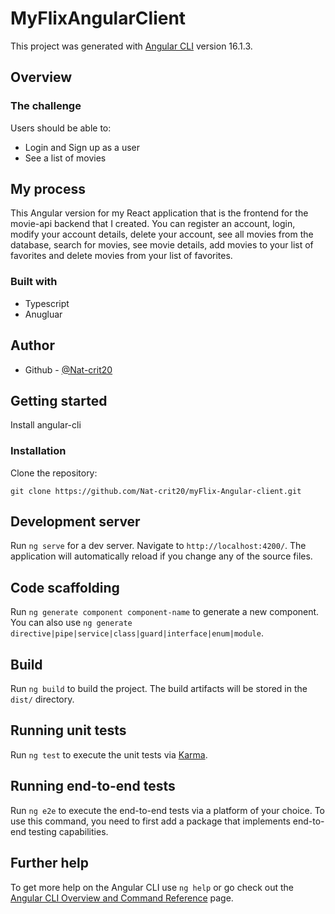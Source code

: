 # MyFlixAngularClient

This project was generated with [Angular CLI](https://github.com/angular/angular-cli) version 16.1.3.

## Overview

### The challenge

Users should be able to:

- Login and Sign up as a user
- See a list of movies

## My process
This Angular version for my React application that is the frontend for the movie-api backend that I created. You can register an account, login, modify your account details, delete your account, see all movies from the database, search for movies, see movie details, add movies to your list of favorites and delete movies from your list of favorites.

### Built with

- Typescript
- Anugluar

## Author

- Github - [@Nat-crit20](https://github.com/Nat-crit20)

## Getting started

Install angular-cli

### Installation

Clone the repository:

```shell
git clone https://github.com/Nat-crit20/myFlix-Angular-client.git
```

## Development server

Run `ng serve` for a dev server. Navigate to `http://localhost:4200/`. The application will automatically reload if you change any of the source files.

## Code scaffolding

Run `ng generate component component-name` to generate a new component. You can also use `ng generate directive|pipe|service|class|guard|interface|enum|module`.

## Build

Run `ng build` to build the project. The build artifacts will be stored in the `dist/` directory.

## Running unit tests

Run `ng test` to execute the unit tests via [Karma](https://karma-runner.github.io).

## Running end-to-end tests

Run `ng e2e` to execute the end-to-end tests via a platform of your choice. To use this command, you need to first add a package that implements end-to-end testing capabilities.

## Further help

To get more help on the Angular CLI use `ng help` or go check out the [Angular CLI Overview and Command Reference](https://angular.io/cli) page.

